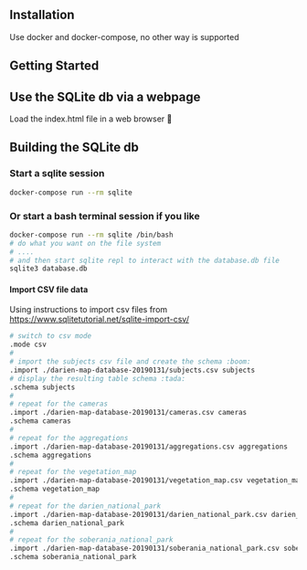## Installation

Use docker and docker-compose, no other way is supported

## Getting Started

## Use the SQLite db via a webpage

Load the index.html file in a web browser 🎉

## Building the SQLite db

### Start a sqlite session

``` bash
docker-compose run --rm sqlite
```

### Or start a bash terminal session if you like

``` bash
docker-compose run --rm sqlite /bin/bash
# do what you want on the file system
# ....
# and then start sqlite repl to interact with the database.db file
sqlite3 database.db
```

#### Import CSV file data

Using instructions to import csv files from https://www.sqlitetutorial.net/sqlite-import-csv/

``` bash
# switch to csv mode
.mode csv
#
# import the subjects csv file and create the schema :boom:
.import ./darien-map-database-20190131/subjects.csv subjects
# display the resulting table schema :tada:
.schema subjects
#
# repeat for the cameras
.import ./darien-map-database-20190131/cameras.csv cameras
.schema cameras
#
# repeat for the aggregations
.import ./darien-map-database-20190131/aggregations.csv aggregations
.schema aggregations
#
# repeat for the vegetation_map
.import ./darien-map-database-20190131/vegetation_map.csv vegetation_map
.schema vegetation_map
#
# repeat for the darien_national_park
.import ./darien-map-database-20190131/darien_national_park.csv darien_national_park
.schema darien_national_park
#
# repeat for the soberania_national_park
.import ./darien-map-database-20190131/soberania_national_park.csv soberania_national_park
.schema soberania_national_park
```
